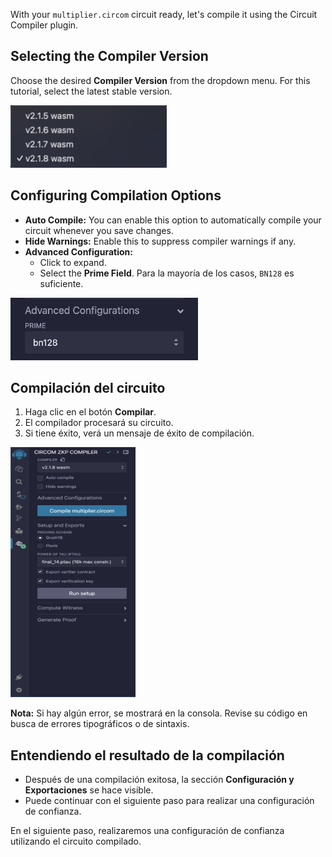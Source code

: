 With your `multiplier.circom` circuit ready, let's compile it using the Circuit Compiler plugin.

## Selecting the Compiler Version

Choose the desired **Compiler Version** from the dropdown menu. For this tutorial, select the latest stable version.

<img src="https://raw.githubusercontent.com/ethereum/remix-workshops/master/CircomIntro/step-4/images/select_compiler_version.png" alt="select-compiler-version" width=250 height=100>

## Configuring Compilation Options

- **Auto Compile:** You can enable this option to automatically compile your circuit whenever you save changes.
- **Hide Warnings:** Enable this to suppress compiler warnings if any.
- **Advanced Configuration:**
  - Click to expand.
  - Select the **Prime Field**. Para la mayoría de los casos, `BN128` es suficiente.

<img src="https://raw.githubusercontent.com/ethereum/remix-workshops/master/CircomIntro/step-4/images/advanced_configuration.png" alt="advanced-configuration" width=300 height=100>

## Compilación del circuito

1. Haga clic en el botón **Compilar**.
2. El compilador procesará su circuito.
3. Si tiene éxito, verá un mensaje de éxito de compilación.

<img src="https://raw.githubusercontent.com/ethereum/remix-workshops/master/CircomIntro/step-4/images/compilation_success.png" alt="compilation-success" width=200 height=400>

**Nota:** Si hay algún error, se mostrará en la consola. Revise su código en busca de errores tipográficos o de sintaxis.

## Entendiendo el resultado de la compilación

- Después de una compilación exitosa, la sección **Configuración y Exportaciones** se hace visible.
- Puede continuar con el siguiente paso para realizar una configuración de confianza.

En el siguiente paso, realizaremos una configuración de confianza utilizando el circuito compilado.
